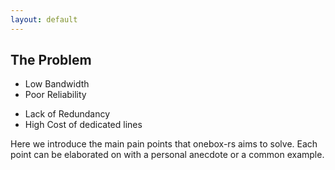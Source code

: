 ```yaml
---
layout: default
---
```


## The Problem

<div class="grid grid-cols-2 gap-4">
<div v-click>

- <icon-carbon-bare-metal-server/> Low Bandwidth
- <icon-carbon-cloud-offline/> Poor Reliability

</div>
<div v-click>

- <icon-carbon-network-4/> Lack of Redundancy
- <icon-carbon-money/> High Cost of dedicated lines

</div>
</div>

<!--
Speaker notes for this slide
-->
<notes>
Here we introduce the main pain points that onebox-rs aims to solve.
Each point can be elaborated on with a personal anecdote or a common example.
</notes>
